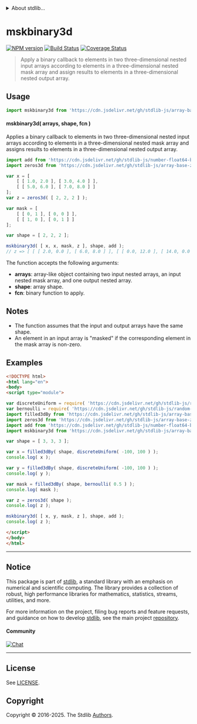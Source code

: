 <!--

@license Apache-2.0

Copyright (c) 2024 The Stdlib Authors.

Licensed under the Apache License, Version 2.0 (the "License");
you may not use this file except in compliance with the License.
You may obtain a copy of the License at

   http://www.apache.org/licenses/LICENSE-2.0

Unless required by applicable law or agreed to in writing, software
distributed under the License is distributed on an "AS IS" BASIS,
WITHOUT WARRANTIES OR CONDITIONS OF ANY KIND, either express or implied.
See the License for the specific language governing permissions and
limitations under the License.

-->


<details>
  <summary>
    About stdlib...
  </summary>
  <p>We believe in a future in which the web is a preferred environment for numerical computation. To help realize this future, we've built stdlib. stdlib is a standard library, with an emphasis on numerical and scientific computation, written in JavaScript (and C) for execution in browsers and in Node.js.</p>
  <p>The library is fully decomposable, being architected in such a way that you can swap out and mix and match APIs and functionality to cater to your exact preferences and use cases.</p>
  <p>When you use stdlib, you can be absolutely certain that you are using the most thorough, rigorous, well-written, studied, documented, tested, measured, and high-quality code out there.</p>
  <p>To join us in bringing numerical computing to the web, get started by checking us out on <a href="https://github.com/stdlib-js/stdlib">GitHub</a>, and please consider <a href="https://opencollective.com/stdlib">financially supporting stdlib</a>. We greatly appreciate your continued support!</p>
</details>

# mskbinary3d

[![NPM version][npm-image]][npm-url] [![Build Status][test-image]][test-url] [![Coverage Status][coverage-image]][coverage-url] <!-- [![dependencies][dependencies-image]][dependencies-url] -->

> Apply a binary callback to elements in two three-dimensional nested input arrays according to elements in a three-dimensional nested mask array and assign results to elements in a three-dimensional nested output array.

<section class="intro">

</section>

<!-- /.intro -->



<section class="usage">

## Usage

```javascript
import mskbinary3d from 'https://cdn.jsdelivr.net/gh/stdlib-js/array-base-mskbinary3d@esm/index.mjs';
```

#### mskbinary3d( arrays, shape, fcn )

Applies a binary callback to elements in two three-dimensional nested input arrays according to elements in a three-dimensional nested mask array and assigns results to elements in a three-dimensional nested output array.

```javascript
import add from 'https://cdn.jsdelivr.net/gh/stdlib-js/number-float64-base-add@esm/index.mjs';
import zeros3d from 'https://cdn.jsdelivr.net/gh/stdlib-js/array-base-zeros3d@esm/index.mjs';

var x = [
    [ [ 1.0, 2.0 ], [ 3.0, 4.0 ] ],
    [ [ 5.0, 6.0 ], [ 7.0, 8.0 ] ]
];
var z = zeros3d( [ 2, 2, 2 ] );

var mask = [
    [ [ 0, 1 ], [ 0, 0 ] ],
    [ [ 1, 0 ], [ 0, 1 ] ]
];

var shape = [ 2, 2, 2 ];

mskbinary3d( [ x, x, mask, z ], shape, add );
// z => [ [ [ 2.0, 0.0 ], [ 6.0, 8.0 ] ], [ [ 0.0, 12.0 ], [ 14.0, 0.0 ] ] ]
```

The function accepts the following arguments:

-   **arrays**: array-like object containing two input nested arrays, an input nested mask array, and one output nested array.
-   **shape**: array shape.
-   **fcn**: binary function to apply.

</section>

<!-- /.usage -->

<section class="notes">

## Notes

-   The function assumes that the input and output arrays have the same shape.
-   An element in an input array is "masked" if the corresponding element in the mask array is non-zero.

</section>

<!-- /.notes -->

<section class="examples">

## Examples

<!-- eslint no-undef: "error" -->

```html
<!DOCTYPE html>
<html lang="en">
<body>
<script type="module">

var discreteUniform = require( 'https://cdn.jsdelivr.net/gh/stdlib-js/random-base-discrete-uniform' ).factory;
var bernoulli = require( 'https://cdn.jsdelivr.net/gh/stdlib-js/random-base-bernoulli' ).factory;
import filled3dBy from 'https://cdn.jsdelivr.net/gh/stdlib-js/array-base-filled3d-by@esm/index.mjs';
import zeros3d from 'https://cdn.jsdelivr.net/gh/stdlib-js/array-base-zeros3d@esm/index.mjs';
import add from 'https://cdn.jsdelivr.net/gh/stdlib-js/number-float64-base-add@esm/index.mjs';
import mskbinary3d from 'https://cdn.jsdelivr.net/gh/stdlib-js/array-base-mskbinary3d@esm/index.mjs';

var shape = [ 3, 3, 3 ];

var x = filled3dBy( shape, discreteUniform( -100, 100 ) );
console.log( x );

var y = filled3dBy( shape, discreteUniform( -100, 100 ) );
console.log( y );

var mask = filled3dBy( shape, bernoulli( 0.5 ) );
console.log( mask );

var z = zeros3d( shape );
console.log( z );

mskbinary3d( [ x, y, mask, z ], shape, add );
console.log( z );

</script>
</body>
</html>
```

</section>

<!-- /.examples -->

<!-- Section for related `stdlib` packages. Do not manually edit this section, as it is automatically populated. -->

<section class="related">

</section>

<!-- /.related -->

<!-- Section for all links. Make sure to keep an empty line after the `section` element and another before the `/section` close. -->


<section class="main-repo" >

* * *

## Notice

This package is part of [stdlib][stdlib], a standard library with an emphasis on numerical and scientific computing. The library provides a collection of robust, high performance libraries for mathematics, statistics, streams, utilities, and more.

For more information on the project, filing bug reports and feature requests, and guidance on how to develop [stdlib][stdlib], see the main project [repository][stdlib].

#### Community

[![Chat][chat-image]][chat-url]

---

## License

See [LICENSE][stdlib-license].


## Copyright

Copyright &copy; 2016-2025. The Stdlib [Authors][stdlib-authors].

</section>

<!-- /.stdlib -->

<!-- Section for all links. Make sure to keep an empty line after the `section` element and another before the `/section` close. -->

<section class="links">

[npm-image]: http://img.shields.io/npm/v/@stdlib/array-base-mskbinary3d.svg
[npm-url]: https://npmjs.org/package/@stdlib/array-base-mskbinary3d

[test-image]: https://github.com/stdlib-js/array-base-mskbinary3d/actions/workflows/test.yml/badge.svg?branch=main
[test-url]: https://github.com/stdlib-js/array-base-mskbinary3d/actions/workflows/test.yml?query=branch:main

[coverage-image]: https://img.shields.io/codecov/c/github/stdlib-js/array-base-mskbinary3d/main.svg
[coverage-url]: https://codecov.io/github/stdlib-js/array-base-mskbinary3d?branch=main

<!--

[dependencies-image]: https://img.shields.io/david/stdlib-js/array-base-mskbinary3d.svg
[dependencies-url]: https://david-dm.org/stdlib-js/array-base-mskbinary3d/main

-->

[chat-image]: https://img.shields.io/gitter/room/stdlib-js/stdlib.svg
[chat-url]: https://app.gitter.im/#/room/#stdlib-js_stdlib:gitter.im

[stdlib]: https://github.com/stdlib-js/stdlib

[stdlib-authors]: https://github.com/stdlib-js/stdlib/graphs/contributors

[umd]: https://github.com/umdjs/umd
[es-module]: https://developer.mozilla.org/en-US/docs/Web/JavaScript/Guide/Modules

[deno-url]: https://github.com/stdlib-js/array-base-mskbinary3d/tree/deno
[deno-readme]: https://github.com/stdlib-js/array-base-mskbinary3d/blob/deno/README.md
[umd-url]: https://github.com/stdlib-js/array-base-mskbinary3d/tree/umd
[umd-readme]: https://github.com/stdlib-js/array-base-mskbinary3d/blob/umd/README.md
[esm-url]: https://github.com/stdlib-js/array-base-mskbinary3d/tree/esm
[esm-readme]: https://github.com/stdlib-js/array-base-mskbinary3d/blob/esm/README.md
[branches-url]: https://github.com/stdlib-js/array-base-mskbinary3d/blob/main/branches.md

[stdlib-license]: https://raw.githubusercontent.com/stdlib-js/array-base-mskbinary3d/main/LICENSE

</section>

<!-- /.links -->
